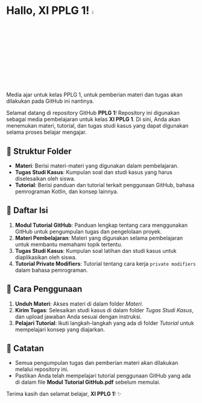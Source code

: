 # Hallo, XI PPLG 1! <a href="https://github.com/faishalfhid/pplg-1-github"><img src="https://media.giphy.com/media/hvRJCLFzcasrR4ia7z/giphy.gif" width="5%"></a>
Media ajar untuk kelas PPLG 1, untuk pemberian materi dan tugas akan dilakukan pada GitHub ini nantinya.

Selamat datang di repository GitHub **PPLG 1**! Repository ini digunakan sebagai media pembelajaran untuk kelas **XI PPLG 1**. Di sini, Anda akan menemukan materi, tutorial, dan tugas studi kasus yang dapat digunakan selama proses belajar mengajar.

## 📂 Struktur Folder

- **Materi**: Berisi materi-materi yang digunakan dalam pembelajaran.
- **Tugas Studi Kasus**: Kumpulan soal dan studi kasus yang harus diselesaikan oleh siswa.
- **Tutorial**: Berisi panduan dan tutorial terkait penggunaan GitHub, bahasa pemrograman Kotlin, dan konsep lainnya.

## 📄 Daftar Isi

1. **Modul Tutorial GitHub**: Panduan lengkap tentang cara menggunakan GitHub untuk pengumpulan tugas dan pengelolaan proyek.
2. **Materi Pembelajaran**: Materi yang digunakan selama pembelajaran untuk membantu memahami topik tertentu.
3. **Tugas Studi Kasus**: Kumpulan soal latihan dan studi kasus untuk diaplikasikan oleh siswa.
4. **Tutorial Private Modifiers**: Tutorial tentang cara kerja `private modifiers` dalam bahasa pemrograman.

## 📝 Cara Penggunaan

1. **Unduh Materi**: Akses materi di dalam folder *Materi*.
2. **Kirim Tugas**: Selesaikan studi kasus di dalam folder *Tugas Studi Kasus*, dan upload jawaban Anda sesuai dengan instruksi.
3. **Pelajari Tutorial**: Ikuti langkah-langkah yang ada di folder *Tutorial* untuk mempelajari konsep yang diajarkan.

## 📢 Catatan

- Semua pengumpulan tugas dan pemberian materi akan dilakukan melalui repository ini.
- Pastikan Anda telah mempelajari tutorial penggunaan GitHub yang ada di dalam file **Modul Tutorial GitHub.pdf** sebelum memulai.

Terima kasih dan selamat belajar, **XI PPLG 1**! ✨
